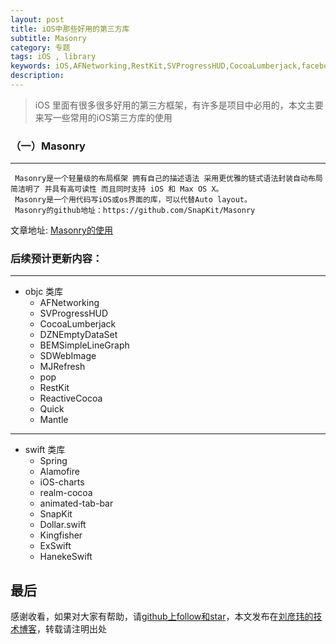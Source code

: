 ```yaml
---
layout: post
title: iOS中那些好用的第三方库
subtitle: Masonry
category: 专题
tags: iOS , library
keywords: iOS,AFNetworking,RestKit,SVProgressHUD,CocoaLumberjack,facebook/pop,Masonry
description:
---
```


>   iOS 里面有很多很多好用的第三方框架，有许多是项目中必用的，本文主要来写一些常用的iOS第三方库的使用

###  （一）Masonry
---

     Masonry是一个轻量级的布局框架 拥有自己的描述语法 采用更优雅的链式语法封装自动布局 简洁明了 并具有高可读性 而且同时支持 iOS 和 Max OS X。
     Masonry是一个用代码写iOS或os界面的库，可以代替Auto layout。
     Masonry的github地址：https://github.com/SnapKit/Masonry


文章地址:  [Masonry的使用](/2015/07/17/ios-BLE-1.html)


###  后续预计更新内容：
---

- objc 类库
    -   AFNetworking
    -   SVProgressHUD
    -   CocoaLumberjack
    -   DZNEmptyDataSet
    -   BEMSimpleLineGraph
    -   SDWebImage
    -   MJRefresh
    -   pop
    -   RestKit
    -   ReactiveCocoa
    -   Quick
    -   Mantle
---

- swift 类库
    -   Spring
    -   Alamofire
    -   iOS-charts
    -   realm-cocoa
    -   animated-tab-bar
    -   SnapKit
    -   Dollar.swift
    -   Kingfisher
    -   ExSwift
    -   HanekeSwift


##  最后

感谢收看，如果对大家有帮助，请[github上follow和star](https://github.com/coolnameismy)，本文发布在[刘彦玮的技术博客](http://liuyanwei.jumppo.com/)，转载请注明出处